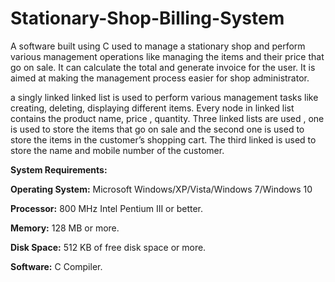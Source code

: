 # Stationary-Shop-Billing-System
A software built using C used to manage a stationary shop and perform various management operations like managing the items and their price that go on sale. It can calculate the total and generate invoice for the user. It is aimed at making the management process easier for shop administrator.

a singly linked linked list is used to perform various management tasks like creating, deleting, displaying different items. Every node in linked list contains the product name, price , quantity. Three linked lists are used , one is used to store the items that go on sale and the second one is used to store the items in the customer’s shopping cart. The third linked is used to store the name and mobile number of the customer. 

**System Requirements:**

**Operating System:** Microsoft Windows/XP/Vista/Windows 7/Windows 10

**Processor:** 800 MHz Intel Pentium III or better.

**Memory:** 128 MB or more.

**Disk Space:** 512 KB of free disk space or more.

**Software:** C Compiler. 
